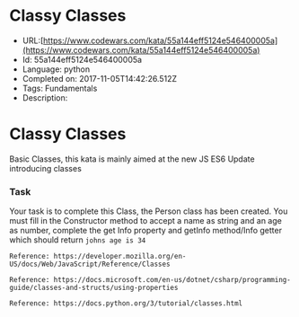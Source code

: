 # Classy Classes

 - URL:[https://www.codewars.com/kata/55a144eff5124e546400005a](https://www.codewars.com/kata/55a144eff5124e546400005a)
 - Id: 55a144eff5124e546400005a
 - Language: python
 - Completed on: 2017-11-05T14:42:26.512Z
 - Tags: Fundamentals
 - Description:
# Classy Classes 

Basic Classes, this kata is mainly aimed at the new JS ES6 Update introducing classes

### Task 

Your task is to complete this Class, the Person class has been created. You must fill in the Constructor method to accept a name as string and an age as number, complete the get Info property and getInfo method/Info getter which should return <code>johns age is 34</code>

```if:javascript
Reference: https://developer.mozilla.org/en-US/docs/Web/JavaScript/Reference/Classes
```
```if:csharp
Reference: https://docs.microsoft.com/en-us/dotnet/csharp/programming-guide/classes-and-structs/using-properties
```
```if:python
Reference: https://docs.python.org/3/tutorial/classes.html
```
